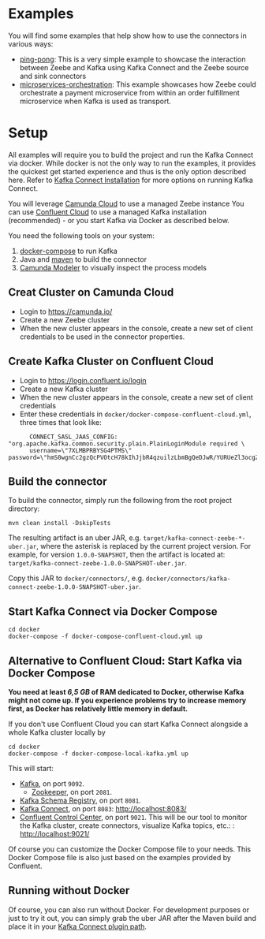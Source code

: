 # Examples

You will find some examples that help show how to use the connectors in various
ways:

* [ping-pong](ping-pong/): This is a very simple example to showcase the interaction between Zeebe and Kafka using Kafka Connect and the Zeebe source and sink connectors
* [microservices-orchestration](microservices-orchestration/): This example showcases how Zeebe could orchestrate a payment microservice from within an order fulfillment microservice when Kafka is used as transport.


# Setup

All examples will require you to build the project and run the Kafka Connect via docker. While docker is not the only way to run the examples, it provides the quickest get started experience and thus is the only option described here. Refer to [Kafka Connect Installation](https://docs.confluent.io/3.1.2/connect/userguide.html) for more options on running Kafka Connect.

You will leverage [Camunda Cloud](https://camunda.com/products/cloud/) to use a managed Zeebe instance
You can use [Confluent Cloud](https://www.confluent.io/confluent-cloud/) to use a managed Kafka installation (recommended) - or you start Kafka via Docker as described below.

You need the following tools on your system:

1. [docker-compose](https://docs.docker.com/compose/) to run Kafka
1. Java and [maven](https://maven.apache.org/) to build the connector
1. [Camunda Modeler](https://camunda.com/download/modeler/) to visually inspect the process models


## Creat Cluster on Camunda Cloud

* Login to https://camunda.io/
* Create a new Zeebe cluster
* When the new cluster appears in the console, create a new set of client credentials to be used in the connector properties.

## Create Kafka Cluster on Confluent Cloud

* Login to https://login.confluent.io/login
* Create a new Kafka cluster
* When the new cluster appears in the console, create a new set of client credentials
* Enter these credentials in `docker/docker-compose-confluent-cloud.yml`, three times that look like:

```
      CONNECT_SASL_JAAS_CONFIG: "org.apache.kafka.common.security.plain.PlainLoginModule required \
      username=\"7XLMBPRBYSG4PTMS\" password=\"hmS0wgnCc2gzQcPVOtcH78kIhJjbR4qzuilzLbmBgQeDJwR/YURUeZl3ocgZrgLS\";"
```

## Build the connector

To build the connector, simply run the following from the root project directory:

```shell
mvn clean install -DskipTests
```

The resulting artifact is an uber JAR, e.g. `target/kafka-connect-zeebe-*-uber.jar`, where the asterisk is replaced by the current project version. For example, for version `1.0.0-SNAPSHOT`, then the artifact is located at: `target/kafka-connect-zeebe-1.0.0-SNAPSHOT-uber.jar`.

Copy this JAR to `docker/connectors/`, e.g. `docker/connectors/kafka-connect-zeebe-1.0.0-SNAPSHOT-uber.jar`.

## Start Kafka Connect via Docker Compose

```shell
cd docker
docker-compose -f docker-compose-confluent-cloud.yml up
```


## Alternative to Confluent Cloud: Start Kafka via Docker Compose

**You need at least *6,5 GB* of RAM dedicated to Docker, otherwise Kafka might not come up. If you experience problems try to increase memory first, as Docker has relatively little memory in default.**

If you don't use Confluent Cloud you can start Kafka Connect alongside a whole Kafka cluster locally by

```shell
cd docker
docker-compose -f docker-compose-local-kafka.yml up
```

This will start:

- [Kafka](https://kafka.apache.org/), on port `9092`.
    - [Zookeeper](https://zookeeper.apache.org/), on port `2081`.
- [Kafka Schema Registry](https://docs.confluent.io/current/schema-registry/index.html), on port `8081`.
- [Kafka Connect](https://docs.confluent.io/current/connect/index.html), on port `8083`: [http://localhost:8083/](http://localhost:8083/)
- [Confluent Control Center](https://www.confluent.io/confluent-control-center/), on port `9021`. This will be our tool to monitor the Kafka cluster, create connectors, visualize Kafka topics, etc.: : [http://localhost:9021/](http://localhost:9021/)

Of course you can customize the Docker Compose file to your needs. This Docker Compose file is also just based on the examples provided by Confluent.


## Running without Docker

Of course, you can also run without Docker. For development purposes or just to try it out, you can simply grab the  uber JAR after the Maven build and place it in your [Kafka Connect plugin path](https://docs.confluent.io/current/connect/userguide.html#installing-plugins).
